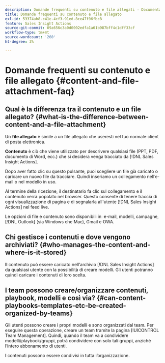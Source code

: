 ```yaml
---
description: Domande frequenti su contenuto e file allegati - Documentazione di Marketo - Documentazione del prodotto
title: Domande frequenti su contenuto e file allegato
exl-id: 53374ab8-c41e-4cf3-91ed-8ce47f06fbc8
feature: Sales Insight Actions
source-git-commit: 09a656c3a0d0002edfa1a61b987bff4c1dff33cf
workflow-type: tm+mt
source-wordcount: '260'
ht-degree: 3%

---
```


# Domande frequenti su contenuto e file allegato {#content-and-file-attachment-faq}

## Qual è la differenza tra il contenuto e un file allegato? {#what-is-the-difference-between-content-and-a-file-attachment}

Un **file allegato** è simile a un file allegato che useresti nel tuo normale client di posta elettronica.

**Contenuto** è ciò che viene utilizzato per descrivere qualsiasi file (PPT, PDF, documento di Word, ecc.) che si desidera venga tracciato da [!DNL Sales Insight Actions].

Dopo aver fatto clic su questo pulsante, puoi scegliere un file già caricato o caricare un nuovo file da tracciare. Quindi inseriamo un collegamento nell’e-mail o nel modello in uso.

Al termine della ricezione, il destinatario fa clic sul collegamento e il contenuto verrà popolato nel browser. Questo consente di tenere traccia di ogni visualizzazione di pagina e di segnalarla all&#39;utente [!DNL Sales Insight Actions] nel feed live.

Le opzioni di file e contenuto sono disponibili in: e-mail, modelli, campagne, [!DNL Outlook] (sia Windows che Mac), Gmail e OWA.

## Chi gestisce i contenuti e dove vengono archiviati? {#who-manages-the-content-and-where-is-it-stored}

Il contenuto può essere caricato nell&#39;archivio [!DNL Sales Insight Actions] da qualsiasi utente con la possibilità di creare modelli. Gli utenti potranno quindi caricare i contenuti di loro scelta.

## I team possono creare/organizzare contenuti, playbook, modelli e così via? {#can-content-playbooks-templates-etc-be-created-organized-by-teams}

Gli utenti possono creare i propri modelli e sono organizzati dal team. Per eseguire questa operazione, creare un team tramite la pagina [!UICONTROL Team Management]. Quindi, quando il team va a condividere modelli/playbook/gruppi, potrà condividere con solo tali gruppi, anziché l’intero abbonamento di utenti.

I contenuti possono essere condivisi in tutta l’organizzazione.
